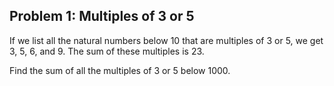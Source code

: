 ## Problem 1: Multiples of 3 or 5

If we list all the natural numbers below 10 that are multiples of 
3 or 5, we get 3, 5, 6, and 9. The sum of these multiples is 23.

Find the sum of all the multiples of 3 or 5 below 1000.